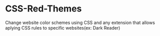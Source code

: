 # CSS-Red-Themes
Change website color schemes using CSS and any extension that allows aplying CSS rules to specific websites(ex: Dark Reader)
